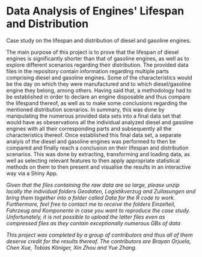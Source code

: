 # Data Analysis of Engines' Lifespan and Distribution
Case study on the lifespan and distribution of diesel and gasoline engines.

The main purpose of this project is to prove that the lifespan of diesel engines is significantly shorter than that of gasoline engines, as well as to explore different scenarios regarding their distribution. The provided data files in the repository contain information regarding multiple parts comprising diesel and gasoline engines. Some of the characteristics would be the day on which they were manufactured and to which diesel/gasoline engine they belong, among others. Having said that, a methodology had to be established in order to declare an engine disposable and thus compare the lifespand thereof, as well as to make some conclusions regarding the mentioned distribution scenarios. In summary, this was done by manipulating the numerous provided data sets into a final data set that would have as obeservations all the individual analyzed diesel and gasoline engines with all their corresponding parts and subsequently all the characteristics thereof. Once established this final data set, a separate analyis of the diesel and gasoline engines was performed to then be compared and finally reach a conclusion on their lifespan and distribution scenarios. This was done by extracting, transforming and loading data, as well as selecting relevant features to then apply appropriate statistical methods on them to then present and visualise the results in an interactive way via a Shiny App. 

*Given that the files containing the raw data are so large, please unzip locally the individual folders Geodaten, Logistikverzug and Zullasungen and bring them together into a folder called Data for the R code to work. Furthermore, feel free to contact me to receive the folders Einzelteil, Fahrzeug and Komponente in case you want to reproduce the case study. Unfortunately, it is not possible to upload the latter files even as compressed files as they contain exceptionally numerous GBs of data*

_This project was completed by a group of contributors and thus all of them deserve credit for the results thereof. The contributors are Brayan Orjuela, Chen Xue, Tobias Königer, Xin Zhou and Yue Zhang._
